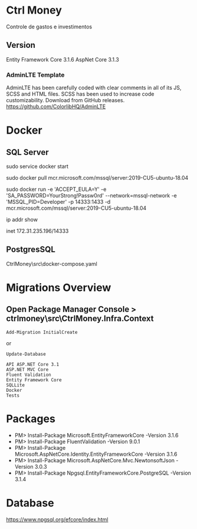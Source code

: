 # Ctrl Money
Controle de gastos e investimentos

## Version
Entity Framework Core 3.1.6
AspNet Core 3.1.3

### AdminLTE Template
AdminLTE has been carefully coded with clear comments in all of its JS, SCSS and HTML files. SCSS has been used to increase code customizability.
Download from GitHub releases.
https://github.com/ColorlibHQ/AdminLTE


# Docker
## SQL Server
sudo service docker start

sudo docker pull mcr.microsoft.com/mssql/server:2019-CU5-ubuntu-18.04

sudo docker run -e 'ACCEPT_EULA=Y' -e 'SA_PASSWORD=YourStrong!Passw0rd' --network=mssql-network -e 'MSSQL_PID=Developer' -p 14333:1433 -d mcr.microsoft.com/mssql/server:2019-CU5-ubuntu-18.04

ip addr show

inet 172.31.235.196/14333

## PostgresSQL
CtrlMoney\src\docker-compose.yaml


# Migrations Overview

## Open Package Manager Console > ctrlmoney\src\CtrlMoney.Infra.Context

```Add-Migration InitialCreate```

or

```Update-Database```



    API ASP.NET Core 3.1
    ASP.NET MVC Core
    Fluent Validation
    Entity Framework Core
    SQLLite
    Docker
    Tests



# Packages
 - PM> Install-Package Microsoft.EntityFrameworkCore -Version 3.1.6
 - PM> Install-Package FluentValidation -Version 9.0.1
 - PM> Install-Package Microsoft.AspNetCore.Identity.EntityFrameworkCore -Version 3.1.6
 - PM> Install-Package Microsoft.AspNetCore.Mvc.NewtonsoftJson -Version 3.0.3
 - PM> Install-Package Npgsql.EntityFrameworkCore.PostgreSQL -Version 3.1.4

# Database
https://www.npgsql.org/efcore/index.html
